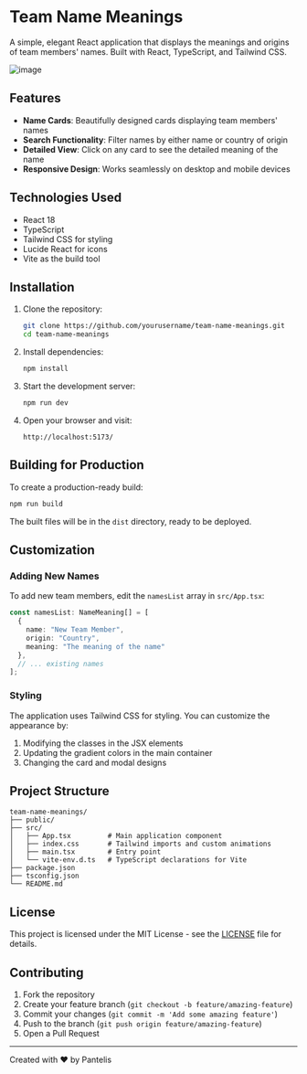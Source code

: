 # Team Name Meanings

A simple, elegant React application that displays the meanings and origins of team members' names. Built with React, TypeScript, and Tailwind CSS.

![image](https://github.com/user-attachments/assets/a5b845cc-d253-477e-a702-b0b702a2a599)


## Features

- **Name Cards**: Beautifully designed cards displaying team members' names
- **Search Functionality**: Filter names by either name or country of origin
- **Detailed View**: Click on any card to see the detailed meaning of the name
- **Responsive Design**: Works seamlessly on desktop and mobile devices

## Technologies Used

- React 18
- TypeScript
- Tailwind CSS for styling
- Lucide React for icons
- Vite as the build tool

## Installation

1. Clone the repository:
   ```bash
   git clone https://github.com/yourusername/team-name-meanings.git
   cd team-name-meanings
   ```

2. Install dependencies:
   ```bash
   npm install
   ```

3. Start the development server:
   ```bash
   npm run dev
   ```

4. Open your browser and visit:
   ```
   http://localhost:5173/
   ```

## Building for Production

To create a production-ready build:

```bash
npm run build
```

The built files will be in the `dist` directory, ready to be deployed.

## Customization

### Adding New Names

To add new team members, edit the `namesList` array in `src/App.tsx`:

```typescript
const namesList: NameMeaning[] = [
  { 
    name: "New Team Member",
    origin: "Country",
    meaning: "The meaning of the name"
  },
  // ... existing names
];
```

### Styling

The application uses Tailwind CSS for styling. You can customize the appearance by:

1. Modifying the classes in the JSX elements
2. Updating the gradient colors in the main container
3. Changing the card and modal designs

## Project Structure

```
team-name-meanings/
├── public/
├── src/
│   ├── App.tsx         # Main application component
│   ├── index.css       # Tailwind imports and custom animations
│   ├── main.tsx        # Entry point
│   └── vite-env.d.ts   # TypeScript declarations for Vite
├── package.json
├── tsconfig.json
└── README.md
```

## License

This project is licensed under the MIT License - see the [LICENSE](LICENSE) file for details.

## Contributing

1. Fork the repository
2. Create your feature branch (`git checkout -b feature/amazing-feature`)
3. Commit your changes (`git commit -m 'Add some amazing feature'`)
4. Push to the branch (`git push origin feature/amazing-feature`)
5. Open a Pull Request

---

Created with ❤️ by Pantelis

